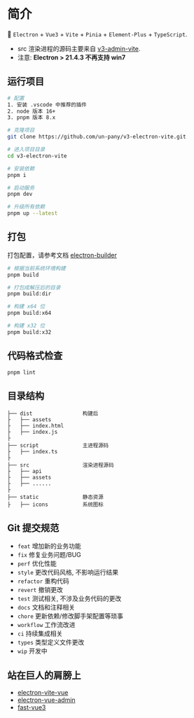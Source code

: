 # 简介

🥳 `Electron` + `Vue3` + `Vite` + `Pinia` + `Element-Plus` + `TypeScript`.

- src 渲染进程的源码主要来自 [v3-admin-vite](https://github.com/un-pany/v3-admin-vite).
- 注意: **Electron > 21.4.3 不再支持 win7**

## 运行项目

```bash
# 配置
1. 安装 .vscode 中推荐的插件
2. node 版本 16+
3. pnpm 版本 8.x

# 克隆项目
git clone https://github.com/un-pany/v3-electron-vite.git

# 进入项目目录
cd v3-electron-vite

# 安装依赖
pnpm i

# 启动服务
pnpm dev

# 升级所有依赖
pnpm up --latest
```

## 打包

打包配置，请参考文档 [electron-builder](https://www.electron.build/)

```bash
# 根据当前系统环境构建
pnpm build

# 打包成解压后的目录
pnpm build:dir

# 构建 x64 位
pnpm build:x64

# 构建 x32 位
pnpm build:x32
```

## 代码格式检查

```bash
pnpm lint
```

## 目录结构

```tree
├── dist                构建后
├   ├── assets
├   ├── index.html
├   ├── index.js
├
├── script              主进程源码
├   ├── index.ts
├
├── src                 渲染进程源码
├   ├── api
├   ├── assets
├   ├── ......
├
├── static              静态资源
├   ├── icons           系统图标
```

## Git 提交规范

- `feat` 增加新的业务功能
- `fix` 修复业务问题/BUG
- `perf` 优化性能
- `style` 更改代码风格, 不影响运行结果
- `refactor` 重构代码
- `revert` 撤销更改
- `test` 测试相关, 不涉及业务代码的更改
- `docs` 文档和注释相关
- `chore` 更新依赖/修改脚手架配置等琐事
- `workflow` 工作流改进
- `ci` 持续集成相关
- `types` 类型定义文件更改
- `wip` 开发中

## 站在巨人的肩膀上

- [electron-vite-vue](https://github.com/electron-vite/electron-vite-vue)
- [electron-vue-admin](https://github.com/PanJiaChen/electron-vue-admin)
- [fast-vue3](https://github.com/study-vue3/fast-vue3)
